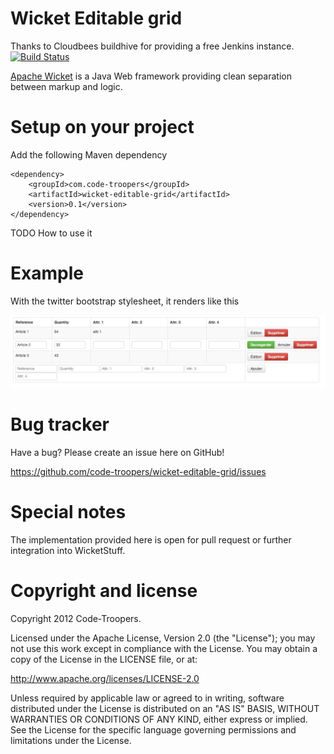 # Wicket Editable grid

Thanks to Cloudbees buildhive for providing a free Jenkins instance. [![Build
Status](https://buildhive.cloudbees.com/job/code-troopers/job/wicket-editable-grid/badge/icon)](https://buildhive.cloudbees.com/job/code-troopers/job/wicket-editable-grid/)

[Apache Wicket](http://wicket.apache.org) is a Java Web framework providing clean separation between markup and logic.

# Setup on your project

Add the following Maven dependency

    <dependency>
        <groupId>com.code-troopers</groupId>
        <artifactId>wicket-editable-grid</artifactId>
        <version>0.1</version>
    </dependency>

TODO How to use it

# Example

With the twitter bootstrap stylesheet, it renders like this

![wicket-editable-grid example](/example.png)

# Bug tracker

Have a bug? Please create an issue here on GitHub!

https://github.com/code-troopers/wicket-editable-grid/issues


# Special notes

The implementation provided here is open for pull request or further integration into WicketStuff.

# Copyright and license

Copyright 2012 Code-Troopers.

Licensed under the Apache License, Version 2.0 (the "License");
you may not use this work except in compliance with the License.
You may obtain a copy of the License in the LICENSE file, or at:

   http://www.apache.org/licenses/LICENSE-2.0

Unless required by applicable law or agreed to in writing, software
distributed under the License is distributed on an "AS IS" BASIS,
WITHOUT WARRANTIES OR CONDITIONS OF ANY KIND, either express or implied.
See the License for the specific language governing permissions and
limitations under the License.
